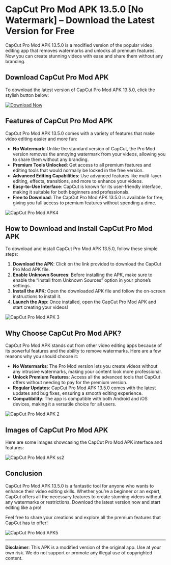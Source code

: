 # CapCut Pro Mod APK 13.5.0 [No Watermark] – Download the Latest Version for Free

CapCut Pro Mod APK 13.5.0 is a modified version of the popular video editing app that removes watermarks and unlocks all premium features. Now you can create stunning videos with ease and share them without any branding.

## Download CapCut Pro Mod APK

To download the latest version of CapCut Pro Mod APK 13.5.0, click the stylish button below:

[![Download Now](https://github.com/user-attachments/assets/23f9a140-179c-4abc-8ea7-f78825587908)](https://www.apkbros.com/capcut-pro-mod-apk/)


## Features of CapCut Pro Mod APK

CapCut Pro Mod APK 13.5.0 comes with a variety of features that make video editing easier and more fun:

- **No Watermark**: Unlike the standard version of CapCut, the Pro Mod version removes the annoying watermark from your videos, allowing you to share them without any branding.
- **Premium Tools Unlocked**: Get access to all premium features and editing tools that would normally be locked in the free version.
- **Advanced Editing Capabilities**: Use advanced features like multi-layer editing, effects, transitions, and more to enhance your videos.
- **Easy-to-Use Interface**: CapCut is known for its user-friendly interface, making it suitable for both beginners and professionals.
- **Free to Download**: The CapCut Pro Mod APK 13.5.0 is available for free, giving you full access to premium features without spending a dime.

![CapCut Pro Mod APK4](https://github.com/user-attachments/assets/86588207-26be-4834-ac15-95c1621d68d0)

## How to Download and Install CapCut Pro Mod APK

To download and install CapCut Pro Mod APK 13.5.0, follow these simple steps:

1. **Download the APK**: Click on the link provided to download the CapCut Pro Mod APK file.
2. **Enable Unknown Sources**: Before installing the APK, make sure to enable the “Install from Unknown Sources” option in your phone’s settings.
3. **Install the APK**: Open the downloaded APK file and follow the on-screen instructions to install it.
4. **Launch the App**: Once installed, open the CapCut Pro Mod APK and start creating your videos!

![CapCut Pro Mod APK 3](https://github.com/user-attachments/assets/c158ea58-3d2c-478c-aa58-e2641f4f0523)

## Why Choose CapCut Pro Mod APK?

CapCut Pro Mod APK stands out from other video editing apps because of its powerful features and the ability to remove watermarks. Here are a few reasons why you should choose it:

- **No Watermarks**: The Pro Mod version lets you create videos without any intrusive watermarks, making your content look more professional.
- **Unlock Premium Features**: Access all the advanced tools that CapCut offers without needing to pay for the premium version.
- **Regular Updates**: CapCut Pro Mod APK 13.5.0 comes with the latest updates and bug fixes, ensuring a smooth editing experience.
- **Compatibility**: The app is compatible with both Android and iOS devices, making it a versatile choice for all users.

![CapCut Pro Mod APK 2](https://github.com/user-attachments/assets/6d8a7e41-8671-4522-a9ad-6cb1ae650703)

## Images of CapCut Pro Mod APK

Here are some images showcasing the CapCut Pro Mod APK interface and features:

![CapCut Pro Mod APK ss2](https://github.com/user-attachments/assets/b2f6b34f-7ed8-4f68-b178-b62e0720d455)

## Conclusion

CapCut Pro Mod APK 13.5.0 is a fantastic tool for anyone who wants to enhance their video editing skills. Whether you’re a beginner or an expert, CapCut offers all the necessary features to create stunning videos without any watermarks or restrictions. Download the latest version now and start editing like a pro!

Feel free to share your creations and explore all the premium features that CapCut has to offer!

![CapCut Pro Mod APK5](https://github.com/user-attachments/assets/6332ca0c-72c9-45c6-bc60-6b14690763c2)

---
**Disclaimer**: This APK is a modified version of the original app. Use at your own risk. We do not support or promote any illegal use of copyrighted content.
